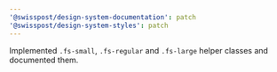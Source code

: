 ```yaml
---
'@swisspost/design-system-documentation': patch
'@swisspost/design-system-styles': patch
---
```


Implemented `.fs-small`, `.fs-regular` and `.fs-large` helper classes and documented them.
